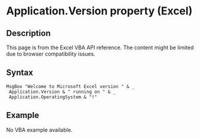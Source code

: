 # Application.Version property (Excel)

## Description
This page is from the Excel VBA API reference. The content might be limited due to browser compatibility issues.

## Syntax
```vba
MsgBox "Welcome to Microsoft Excel version " & _ 
 Application.Version & " running on " & _ 
 Application.OperatingSystem & "!"
```

## Example
No VBA example available.
